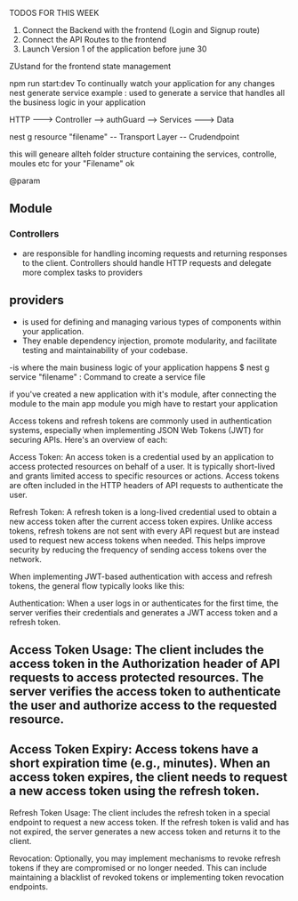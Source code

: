 TODOS FOR THIS WEEK

1. Connect the Backend with the frontend (Login and Signup route)
2. Connect the API Routes to the frontend
3. Launch Version 1 of the application before june 30

ZUstand for the frontend state management

npm run start:dev
To continually watch your application for any changes
nest generate service example : used to generate a service that handles all the business logic in your application

HTTP ---> Controller --> authGuard --> Services ---> Data

nest g resource "filename"
-- Transport Layer
-- Crudendpoint

this will geneare allteh folder structure containing the services, controlle, moules etc for your "Filename" ok

@param

## Module

### Controllers

- are responsible for handling incoming requests and returning responses to the client.
  Controllers should handle HTTP requests and delegate more complex tasks to providers

## providers

- is used for defining and managing various types of components within your application.
- They enable dependency injection, promote modularity, and facilitate testing and maintainability of your codebase.

-is where the main business logic of your application happens
$ nest g service "filename" : Command to create a service file

if you've created a new application with it's module, after connecting the module to the main app module you migh have to restart your application

Access tokens and refresh tokens are commonly used in authentication systems, especially when implementing JSON Web Tokens (JWT) for securing APIs. Here's an overview of each:

Access Token: An access token is a credential used by an application to access protected resources on behalf of a user. It is typically short-lived and grants limited access to specific resources or actions. Access tokens are often included in the HTTP headers of API requests to authenticate the user.

Refresh Token: A refresh token is a long-lived credential used to obtain a new access token after the current access token expires. Unlike access tokens, refresh tokens are not sent with every API request but are instead used to request new access tokens when needed. This helps improve security by reducing the frequency of sending access tokens over the network.

When implementing JWT-based authentication with access and refresh tokens, the general flow typically looks like this:

Authentication: When a user logs in or authenticates for the first time, the server verifies their credentials and generates a JWT access token and a refresh token.

## Access Token Usage: The client includes the access token in the Authorization header of API requests to access protected resources. The server verifies the access token to authenticate the user and authorize access to the requested resource.

## Access Token Expiry: Access tokens have a short expiration time (e.g., minutes). When an access token expires, the client needs to request a new access token using the refresh token.

Refresh Token Usage: The client includes the refresh token in a special endpoint to request a new access token. If the refresh token is valid and has not expired, the server generates a new access token and returns it to the client.

Revocation: Optionally, you may implement mechanisms to revoke refresh tokens if they are compromised or no longer needed. This can include maintaining a blacklist of revoked tokens or implementing token revocation endpoints.
